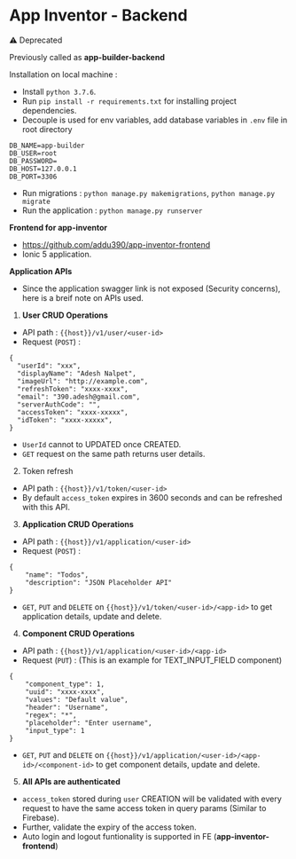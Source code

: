 # App Inventor - Backend

⚠️ Deprecated 

Previously called as **app-builder-backend**

Installation on local machine :
- Install `python 3.7.6`.
- Run `pip install -r requirements.txt` for installing project dependencies.
- Decouple is used for env variables, add database variables in `.env` file in root directory
```
DB_NAME=app-builder
DB_USER=root
DB_PASSWORD=
DB_HOST=127.0.0.1
DB_PORT=3306
```
- Run migrations : `python manage.py makemigrations`, `python manage.py migrate`
- Run the application : `python manage.py runserver`

**Frontend for app-inventor**
- https://github.com/addu390/app-inventor-frontend
- Ionic 5 application.

**Application APIs**
- Since the application swagger link is not exposed (Security concerns), here is a breif note on APIs used.

1. **User CRUD Operations**
- API path : `{{host}}/v1/user/<user-id>`
- Request (`POST`) :
```
{
  "userId": "xxx",
  "displayName": "Adesh Nalpet",
  "imageUrl": "http://example.com",
  "refreshToken": "xxxx-xxxx",
  "email": "390.adesh@gmail.com",
  "serverAuthCode": "",
  "accessToken": "xxxx-xxxxx",
  "idToken": "xxxx-xxxxx",
}
```
- `UserId` cannot to UPDATED once CREATED.
- `GET` request on the same path returns user details.

2. Token refresh
- API path : `{{host}}/v1/token/<user-id>`
- By default `access_token` expires in 3600 seconds and can be refreshed with this API.

3. **Application CRUD Operations**
- API path : `{{host}}/v1/application/<user-id>`
- Request (`POST`) :
```
{
	"name": "Todos",
	"description": "JSON Placeholder API"
}
```
- `GET`, `PUT` and `DELETE` on `{{host}}/v1/token/<user-id>/<app-id>` to get application details, update and delete.

4. **Component CRUD Operations**
- API path : `{{host}}/v1/application/<user-id>/<app-id>`
- Request (`PUT`) : (This is an example for TEXT_INPUT_FIELD component)
```
{
    "component_type": 1,
    "uuid": "xxxx-xxxx",
    "values": "Default value",
    "header": "Username",
    "regex": "*",
    "placeholder": "Enter username",
    "input_type": 1
}
```
- `GET`, `PUT` and `DELETE` on `{{host}}/v1/application/<user-id>/<app-id>/<component-id>` to get component details, update and delete.

5. **All APIs are authenticated**
- `access_token` stored during `user` CREATION will be validated with every request to have the same access token in query params (Similar to Firebase).
- Further, validate the expiry of the access token.
- Auto login and logout funtionality is supported in FE (**app-inventor-frontend**)


